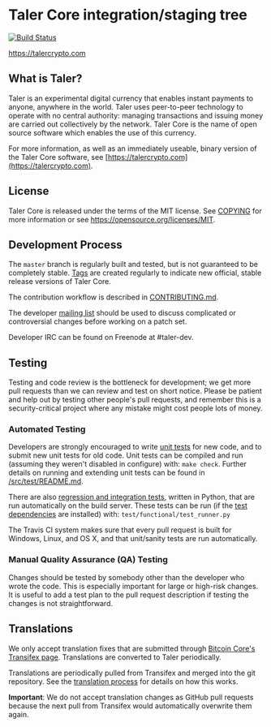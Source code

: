 Taler Core integration/staging tree
=====================================

[![Build Status](https://travis-ci.org/taler-project/taler.svg?branch=master)](https://travis-ci.org/taler-project/taler)

https://talercrypto.com

What is Taler?
----------------

Taler is an experimental digital currency that enables instant payments to
anyone, anywhere in the world. Taler uses peer-to-peer technology to operate
with no central authority: managing transactions and issuing money are carried
out collectively by the network. Taler Core is the name of open source
software which enables the use of this currency.

For more information, as well as an immediately useable, binary version of
the Taler Core software, see [https://talercrypto.com](https://talercrypto.com).

License
-------

Taler Core is released under the terms of the MIT license. See [COPYING](COPYING) for more
information or see https://opensource.org/licenses/MIT.

Development Process
-------------------

The `master` branch is regularly built and tested, but is not guaranteed to be
completely stable. [Tags](https://github.com/taler-project/taler/tags) are created
regularly to indicate new official, stable release versions of Taler Core.

The contribution workflow is described in [CONTRIBUTING.md](CONTRIBUTING.md).

The developer [mailing list](https://groups.google.com/forum/#!forum/taler-dev)
should be used to discuss complicated or controversial changes before working
on a patch set.

Developer IRC can be found on Freenode at #taler-dev.

Testing
-------

Testing and code review is the bottleneck for development; we get more pull
requests than we can review and test on short notice. Please be patient and help out by testing
other people's pull requests, and remember this is a security-critical project where any mistake might cost people
lots of money.

### Automated Testing

Developers are strongly encouraged to write [unit tests](src/test/README.md) for new code, and to
submit new unit tests for old code. Unit tests can be compiled and run
(assuming they weren't disabled in configure) with: `make check`. Further details on running
and extending unit tests can be found in [/src/test/README.md](/src/test/README.md).

There are also [regression and integration tests](/test), written
in Python, that are run automatically on the build server.
These tests can be run (if the [test dependencies](/test) are installed) with: `test/functional/test_runner.py`

The Travis CI system makes sure that every pull request is built for Windows, Linux, and OS X, and that unit/sanity tests are run automatically.

### Manual Quality Assurance (QA) Testing

Changes should be tested by somebody other than the developer who wrote the
code. This is especially important for large or high-risk changes. It is useful
to add a test plan to the pull request description if testing the changes is
not straightforward.

Translations
------------

We only accept translation fixes that are submitted through [Bitcoin Core's Transifex page](https://www.transifex.com/projects/p/bitcoin/).
Translations are converted to Taler periodically.

Translations are periodically pulled from Transifex and merged into the git repository. See the
[translation process](doc/translation_process.md) for details on how this works.

**Important**: We do not accept translation changes as GitHub pull requests because the next
pull from Transifex would automatically overwrite them again.
